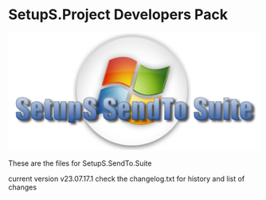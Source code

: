 
# SetupS.Project Developers Pack
![setups title](SetupS-title.png)

These are the files for SetupS.SendTo.Suite

current version v23.07.17.1
check the changelog.txt for history and list of changes